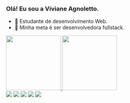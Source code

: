 ### Olá! Eu sou a Viviane Agnoletto.

- 🔭 Estudante de desenvolvimento Web.
- 🌱 Minha meta é ser desenvolvedora fullstack.

<div>
<a href="https://github.com/vivianeagnoletto">
<img height="150em" src="https://github-readme-stats.vercel.app/api?username=vivianeagnoletto&show_icons=true&theme=dracula&include_all_comits=true&count_private=true"/>
<img height="150em" src="https://github-readme-stats.vercel.app/api/top-langs/?username=vivianeagnoletto&layout-compact&langs_count=16&theme=dracula"/>

</div>

  <div> 
  <a href="https://www.youtube.com/" target="_blank"><img src="https://img.shields.io/badge/YouTube-FF0000?style=for-the-badge&logo=youtube&logoColor=white" target="_blank"></a>
  <a href="https://instagram.com/vivianeagnoletto" target="_blank"><img src="https://img.shields.io/badge/-Instagram-%23E4405F?style=for-the-badge&logo=instagram&logoColor=white" target="_blank"></a>
 	<a href="[https://www.twitch.tv/rafaballerinii](https://www.twitch.tv/vivikkjk)" target="_blank"><img src="https://img.shields.io/badge/Twitch-9146FF?style=for-the-badge&logo=twitch&logoColor=white" target="_blank"></a>
  <a href = "mailto:viv.agnoletto@gmail.com"><img src="https://img.shields.io/badge/-Gmail-%23333?style=for-the-badge&logo=gmail&logoColor=white" target="_blank"></a>
  <a href="[https://www.linkedin.com/in/rafaella-ballerini-45875016a](https://www.linkedin.com/in/viviane-oliveira-22b25113a/)" target="_blank"><img src="https://img.shields.io/badge/-LinkedIn-%230077B5?style=for-the-badge&logo=linkedin&logoColor=white" target="_blank"></a> 
  
</div>
  

